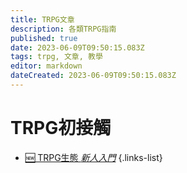 ```yaml
---
title: TRPG文章
description: 各類TRPG指南
published: true
date: 2023-06-09T09:50:15.083Z
tags: trpg, 文章, 教學
editor: markdown
dateCreated: 2023-06-09T09:50:15.083Z
---
```


# TRPG初接觸
- [:new: TRPG生態 *新人入門*](/TRPG/article/novice)
{.links-list}